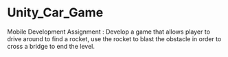 # Unity_Car_Game
Mobile Development Assignment : Develop a game that allows player to drive around to find a rocket, use the rocket to blast the obstacle in order to cross a bridge to end the level.
